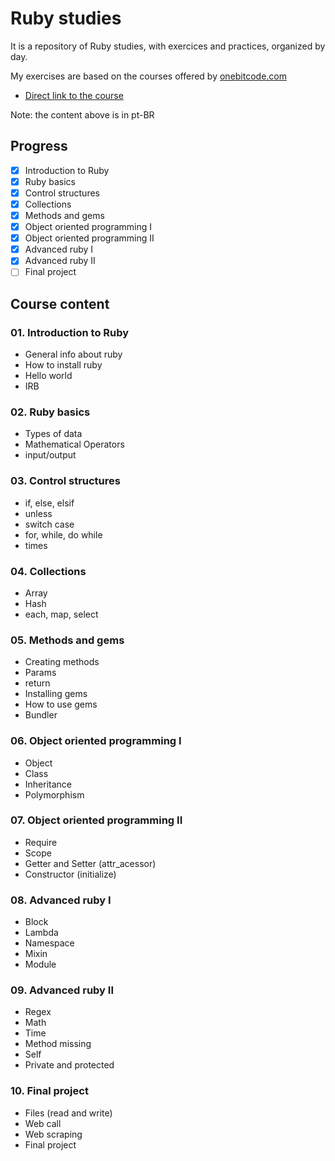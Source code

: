 # Ruby studies

It is a repository of Ruby studies, with exercices and practices, organized by day.

My exercises are based on the courses offered by [onebitcode.com](https://onebitcode.com)

- [Direct link to the course](https://onebitcode.com/course/ruby-puro/)

Note: the content above is in pt-BR

## Progress
- [x] Introduction to Ruby
- [x] Ruby basics
- [x] Control structures
- [x] Collections
- [x] Methods and gems
- [x] Object oriented programming I
- [x] Object oriented programming II
- [x] Advanced ruby I
- [x] Advanced ruby II
- [ ] Final project

## Course content

### 01. Introduction to Ruby
- General info about ruby
- How to install ruby
- Hello world
- IRB

### 02. Ruby basics
- Types of data
- Mathematical Operators
- input/output

### 03. Control structures
- if, else, elsif
- unless
- switch case
- for, while, do while
- times

### 04. Collections
- Array
- Hash
- each, map, select

### 05. Methods and gems
- Creating methods
- Params
- return
- Installing gems
- How to use gems
- Bundler

### 06. Object oriented programming I
- Object
- Class
- Inheritance
- Polymorphism

### 07. Object oriented programming II
- Require
- Scope
- Getter and Setter (attr_acessor)
- Constructor (initialize)

### 08. Advanced ruby I
- Block
- Lambda
- Namespace
- Mixin
- Module

### 09. Advanced ruby II
- Regex
- Math
- Time
- Method missing
- Self
- Private and protected

### 10. Final project
- Files (read and write)
- Web call
- Web scraping
- Final project
